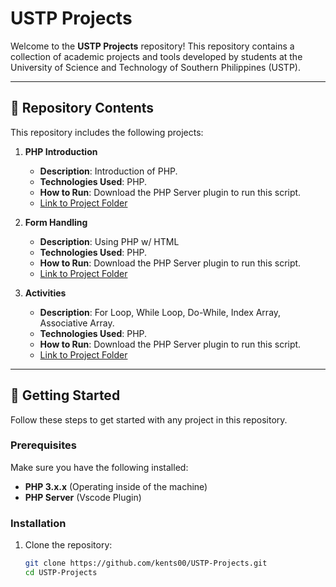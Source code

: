 # USTP Projects

Welcome to the **USTP Projects** repository! This repository contains a collection of academic projects and tools developed by students at the University of Science and Technology of Southern Philippines (USTP).

---

## 📁 Repository Contents

This repository includes the following projects:

1. **PHP Introduction**
   - **Description**: Introduction of PHP.
   - **Technologies Used**: PHP. 
   - **How to Run**: Download the PHP Server plugin to run this script.
   - [Link to Project Folder](./Php-Introduction)

2. **Form Handling**
   - **Description**: Using PHP w/ HTML
   - **Technologies Used**: PHP.
   - **How to Run**: Download the PHP Server plugin to run this script.
   - [Link to Project Folder](./Form-Handling)

3. **Activities**
   - **Description**: For Loop, While Loop, Do-While, Index Array, Associative Array.
   - **Technologies Used**: PHP.
   - **How to Run**: Download the PHP Server plugin to run this script.
   - [Link to Project Folder](./Activities)

---

## 🚀 Getting Started

Follow these steps to get started with any project in this repository.

### Prerequisites

Make sure you have the following installed:

- **PHP 3.x.x** (Operating inside of the machine)
- **PHP Server** (Vscode Plugin)

### Installation

1. Clone the repository:

   ```bash
   git clone https://github.com/kents00/USTP-Projects.git
   cd USTP-Projects
